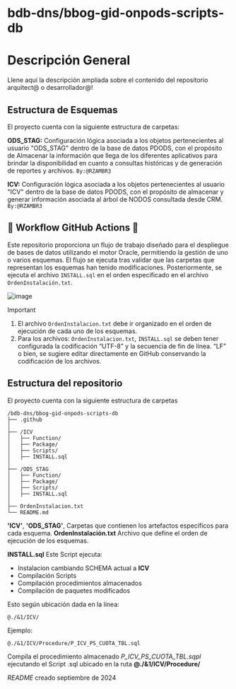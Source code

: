 # bdb-dns/bbog-gid-onpods-scripts-db

# Descripción General
Llene aquí la descripción ampliada sobre el contenido del repositorio 
arquitect@ o desarrollador@!

## Estructura de Esquemas 
El proyecto cuenta con la siguiente estructura de carpetas:  

**ODS_STAG:** Configuración lógica asociada a los objetos pertenecientes al usuario "ODS_STAG" dentro de la base de datos PDODS, con el propósito de Almacenar la información que llega de los diferentes aplicativos para brindar la disponibilidad 
en cuanto a consultas históricas y de generación de reportes y archivos.  `By:@RZAMBR3`

**ICV:** Configuración lógica asociada a los objetos pertenecientes al usuario "ICV" dentro de la base de datos PDODS, con el propósito de almacenar y generar información asociada al árbol de NODOS consultada desde CRM.  `By:@RZAMBR3`

## :rocket: Workflow GitHub Actions :rocket: 
Este repositorio proporciona un flujo de trabajo diseñado para el despliegue de bases de datos utilizando el motor Oracle, permitiendo la gestión de uno o varios esquemas. El flujo se ejecuta tras validar que las carpetas que representan los esquemas han tenido modificaciones. Posteriormente, se ejecuta el archivo `INSTALL.sql` en el orden especificado en el archivo `OrdenInstalación.txt`.

![image](https://github.com/user-attachments/assets/d92115a3-14b5-4a9b-8f30-ffd59f0f8c5a)

> [!IMPORTANT]
> 1. El archivo `OrdenInstalacion.txt` debe ir organizado en el orden de ejecución de cada uno de los esquemas.
> 2. Para los archivos: `OrdenInstalacion.txt`, `INSTALL.sql` se deben tener configurada la codificación “UTF-8” y la secuencia de fin de línea. “LF” o bien, se sugiere editar directamente en GitHub conservando la codificación de los archivos.

## Estructura del repositorio
El proyecto cuenta con la siguiente estructura de carpetas
~~~
/bdb-dns/bbog-gid-onpods-scripts-db
├── .github
│
├── /ICV
│   ├── Function/
│   ├── Package/
│   ├── Scripts/
│   ├── INSTALL.sql
│
├── /ODS_STAG
│   ├── Function/
│   ├── Package/
│   ├── Scripts/
│   ├── INSTALL.sql
│
├── OrdenInstalacion.txt
└── README.md

~~~
**'ICV'**, **'ODS_STAG'**, Carpetas que contienen los artefactos específicos para cada esquema.
**OrdenInstalación.txt** Archivo que define el orden de ejecución de los esquemas.  

**INSTALL.sql** Este Script ejecuta:
- Instalacion cambiando SCHEMA actual a **ICV**
- Compilación Scripts
- Compilación procedimientos almacenados
- Compilación de paquetes modificados

Esto según ubicación dada en la línea:
~~~
@./&1/ICV/
~~~
 Ejemplo: 
 ~~~
 @./&1/ICV/Procedure/P_ICV_PS_CUOTA_TBL.sql
~~~
Compila el procedimiento almacenado *P_ICV_PS_CUOTA_TBL.sqpl* ejecutando el Script .sql ubicado en la ruta **@./&1/ICV/Procedure/**


   *README* creado septiembre de 2024
